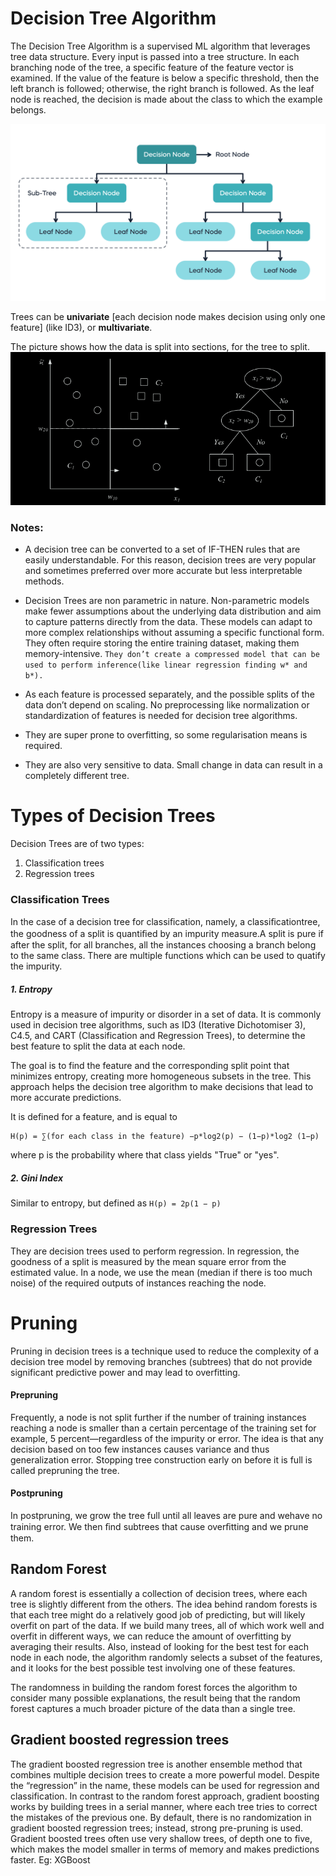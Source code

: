 # Decision Tree Algorithm
The Decision Tree Algorithm is a supervised ML algorithm that leverages tree data structure. Every input is passed into a tree structure. In each branching node of the tree, a specific feature of the feature vector is examined. If the value of the feature is below a specific threshold, then the left branch is followed; otherwise, the right branch is followed. As the leaf node is reached, the decision is made about the class to which the example belongs.

![Alt text](image-3.png)

Trees can be **univariate** [each decision node makes decision using only one feature] (like ID3), or **multivariate**.


The picture shows how the data is split into sections, for the tree to split.
![Alt text](<Screenshot from 2023-12-14 12-56-48.png>)

### Notes:
- A decision tree can be converted to a set of IF-THEN rules that are easily understandable. For this reason, decision trees are very popular and sometimes preferred over more accurate but less interpretable
methods.

- Decision Trees are non parametric in nature. Non-parametric models make fewer assumptions about the underlying data distribution and aim to capture patterns directly from the data. These models can adapt to more complex relationships without assuming a specific functional form. They often require storing the entire training dataset, making them memory-intensive. ```They don’t create a compressed model that can be used to perform inference(like linear regression finding w* and b*).```

- As each feature is processed separately, and the possible splits of the data don’t depend on scaling. No preprocessing like normalization or standardization of features is needed for decision tree algorithms.

- They are super prone to overfitting, so some regularisation means is required.
- They are also very sensitive to data. Small change in data can result in a completely different tree.
  
# Types of Decision Trees
Decision Trees are of two types:
 1. Classification trees
 2. Regression trees

### Classification Trees
In the case of a decision tree for classiﬁcation, namely, a classiﬁcationtree, the goodness of a split is quantiﬁed by an impurity measure.A split is pure if after the split, for all branches, all the instances choosing a branch belong to the same class. There are multiple functions which can be used to quatify the impurity.

##### 1. Entropy
Entropy is a measure of impurity or disorder in a set of data. It is commonly used in decision tree algorithms, such as ID3 (Iterative Dichotomiser 3), C4.5, and CART (Classification and Regression Trees), to determine the best feature to split the data at each node.

The goal is to find the feature and the corresponding split point that minimizes entropy, creating more homogeneous subsets in the tree. This approach helps the decision tree algorithm to make decisions that lead to more accurate predictions.

It is defined for a feature, and is equal to
```
H(p) = ∑(for each class in the feature) −p*log2(p) − (1−p)*log2 (1−p)
```
where p is the probability where that class yields "True" or "yes".

##### 2. Gini Index
Similar to entropy, but defined as ```H(p) = 2p(1 − p)```

### Regression Trees
They are decision trees used to perform regression. In regression, the goodness of a split is measured by the mean square error from the estimated value. In a node, we use the mean (median if there is too much noise) of the required outputs of instances reaching the node. 

# Pruning
Pruning in decision trees is a technique used to reduce the complexity of a decision tree model by removing branches (subtrees) that do not provide significant predictive power and may lead to overfitting. 

#### Prepruning
Frequently, a node is not split further if the number of training instances reaching a node is smaller than a certain percentage of the training set for example, 5 percent—regardless of the impurity or error. The idea is that any decision based on too few instances causes variance and thus generalization error. Stopping tree construction early on before it is full is called prepruning the tree.

#### Postpruning
In postpruning, we grow the tree full until all leaves are pure and wehave no training error. We then ﬁnd subtrees that cause overﬁtting and we prune them.


## Random Forest
A random forest is essentially a collection of decision trees, where each tree is slightly different from the others. The idea behind random forests is that each tree might do a relatively good job of predicting, but will likely overfit on part of the data. If we build many trees, all of which work well and overfit in different ways, we can reduce the amount of overfitting by averaging their results. Also, instead of looking for the best test for each node in each node,  the algorithm randomly selects a subset of the features, and it looks for the best possible test involving one of these features.

The randomness in building the random forest forces the algorithm to consider many possible explanations, the result being that the random forest captures a much broader picture of the data than a single tree.

## Gradient boosted regression trees
The gradient boosted regression tree is another ensemble method that combines multiple decision trees to create a more powerful model. Despite the “regression” in the name, these models can be used for regression and classification. In contrast to the random forest approach, gradient boosting works by building trees in a serial manner, where each tree tries to correct the mistakes of the previous one. By default, there is no randomization in gradient boosted regression trees; instead, strong pre-pruning is used. Gradient boosted trees often use very shallow trees, of depth one to five, which makes the model smaller in terms of memory and makes predictions faster.
Eg: XGBoost